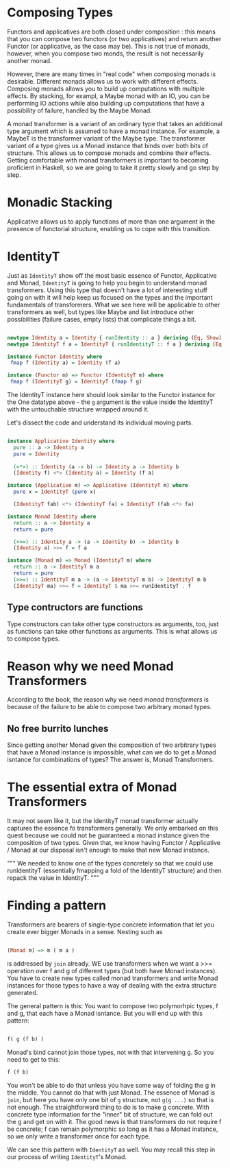 # Composing Types

Functors and applicatives are both closed under composition : this means that
you can compose two functors (or two applicatives) and return another Functor
(or applicative, as the case may be). This is not true of monads, however, when
you compose two monds, the result is not necessarily another monad.

However, there are many times in "real code" when composing monads is
desirable. Different monads allows us to work with different effects. Composing
monads allows you to build up computations with multiple effects. By stacking,
for exampl, a Maybe monad with an IO, you can be performing IO actions while
also building up computations that have a possibility of failure, handled by
the Maybe Monad.

A monad transformer is a variant of an ordinary type that takes an
additional type argument which is assumed to have a monad instance. For
example, a MaybeT is the transformer variant of the Maybe type. The transformer
variant of a type gives us a Monad instance that binds over both bits of
structure. This allows us to compose monads and combine their effects. Getting
comfortable with monad transformers is important to becoming proficient in
Haskell, so we are going to take it pretty slowly and go step by step.

# Monadic Stacking

Applicative allows us to apply functions of more than one argument in the
presence of functorial structure, enabling us to cope with this transition.

# IdentityT 

Just as `IdentityT` show off the most basic essence of Functor, Applicative and
Monad, `IdentityT` is going to help you begin to understand monad transformers.
Using this type that doesn't have a lot of interesting stuff going on with it
will help keep us focused on the types and the important fundamentals of
transformers. What we see here will be applicable to other transformers as
well, but types like Maybe and list introduce other possibilities (failure
cases, empty lists) that complicate things a bit.

```haskell

newtype Identity a = Identity { runIdentity :: a } deriving (Eq, Show) 
newtype IdentityT f a = IdentityT { runIdentityT :: f a } deriving (Eq, Show) 

instance Functor Identity where
 fmap f (Identity a) = Identity (f a)

instance (Functor m) => Functor (IdentityT m) where
 fmap f (IdentityT g) = IdentityT (fmap f g)

```

The IdentityT instance here should look similar to the Functor instance for the
One datatype above - the `g` argument is the value inside the IdentityT with the
untouchable structure wrapped around it. 

Let's dissect the code and understand its individual moving parts.

```haskell

instance Applicative Identity where
  pure :: a -> Identity a
  pure = Identity
  
  (<*>) :: Identity (a -> b) -> Identity a -> Identity b
  (Identity f) <*> (Identity a) = Identity (f a) 

instance (Applicative m) => Applicative (IdentityT m) where
  pure x = IdentityT (pure x)

  (IdentityT fab) <*> (IdentityT fa) = IdentityT (fab <*> fa)

instance Monad Identity where
  return :: a -> Identity a
  return = pure

  (>>=) :: Identity a -> (a -> Identity b) -> Identity b
  (Identity a) >>= f = f a

instance (Monad m) => Monad (IdentityT m) where
  return :: a -> IdentityT m a
  return = pure
  (>>=) :: IdentityT m a -> (a -> IdentityT m b) -> IdentityT m b
  (IdentityT ma) >>= f = IdentityT $ ma >>= runIdentityT . f

```

## Type contructors are functions

Type constructors can take other type constructors as arguments, too, just as
functions can take other functions as arguments. This is what allows us to
compose types.

# Reason why we need Monad Transformers

According to the book, the reason why we need _monad transformers_ is because
of the failure to be able to compose two arbitrary monad types.

## No free burrito lunches

Since getting another Monad given the composition of two arbitrary types that
have a Monad instance is impossible, what can we do to get a Monad isntance
for combinations of types? The answer is, Monad Transformers.

# The essential extra of Monad Transformers

It may not seem like it, but the IdentityT monad transformer actually captures
the essence fo transformers generally. We only embarked on this quest because
we could not be guaranteed a monad instance given the composition of two types.
Given that, we know having Functor / Applicative / Monad at our disposal isn't
enough to make that new Monad instance.

"""
We needed to know one of the types concretely so that we could use runIdentityT
(essentially fmapping a fold of the IdentityT structure) and then repack the
value in IdentityT.
"""

# Finding a pattern

Transformers are bearers of single-type concrete information that let you
create ever bigger Monads in a sense. Nesting such as 
```haskell

(Monad m) => m ( m a ) 

```

is addressed by `join` already. WE use transformers when we want a >>=
operation over f and g of different types (but both have Monad instances). You
have to create new types called monad transformers and write Monad instances
for those types to have a way of dealing with the extra structure generated. 

The general pattern is this: You want to compose two polymorhpic types, f and
g, that each have a Monad isntance. But you will end up with this pattern:

```haskell

f( g (f b) )

```

Monad's bind cannot join those types, not with that intervening g. So you need
to get to this:

```haskell
f (f b) 
```

You won't be able to do that unless you have some way of folding the g in the
middle. You cannot do that with just Monad. The essence of Monad is `join`, but
here you have only one bit of `g` structure, not `g(g ...)` so that is not
enough. The straightforward thing to do is to make g concrete. With concrete
type information for the "inner" bit of structure, we can fold out the g and
get on with it. The good news is that transformers do not require f be
concrete; f can remain polymorphic so long as it has a Monad instance, so we
only write a transformer once for each type.

We can see this pattern with `IdentityT` as well. You may recall this step in
our process of writing `IdentityT`'s Monad.

